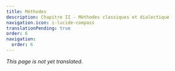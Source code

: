 ```yaml
---
title: Méthodes
description: Chapitre II - Méthodes classiques et dialectique
navigation.icon: i-lucide-compass
translationPending: true
order: 6
navigation:
  order: 6
---
```

_This page is not yet translated._
